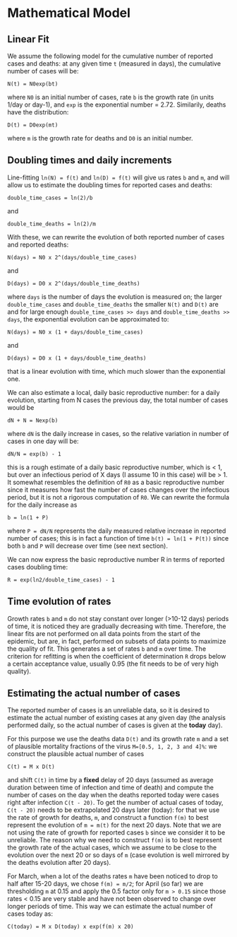 # Mathematical Model
## Linear Fit

We assume the following model for the cumulative number of reported cases and deaths:
at any given time `t` (measured in days), the cumulative number of cases will be:
```
N(t) = N0exp(bt)
```
where `N0` is an initial number of cases, rate `b` is the growth rate (in units
1/day or day-1), and `exp` is the exponential number = 2.72. Similarily, deaths
have the distribution:
```
D(t) = D0exp(mt)
```
where `m` is the growth rate for deaths and `D0` is an initial number.

## Doubling times and daily increments

Line-fitting `ln(N) = f(t)` and `ln(D) = f(t)` will give us rates `b` and `m`, and
will allow us to estimate the doubling times for reported cases and deaths:
```
double_time_cases = ln(2)/b
```
and
```
double_time_deaths = ln(2)/m
```

With these, we can rewrite the evolution of both reported number of cases and reported deaths:
```
N(days) = N0 x 2^(days/double_time_cases)
```
and
```
D(days) = D0 x 2^(days/double_time_deaths)
```
where `days` is the number of days the evolution is measured on; the larger `double_time_cases`
and `double_time_deaths` the smaller `N(t)` and `D(t)` are and for large enough
`double_time_cases >> days` and `double_time_deaths >> days`, the exponential evolution
can be approximated to:
```
N(days) = N0 x (1 + days/double_time_cases)
```
and
```
D(days) = D0 x (1 + days/double_time_deaths)
```
that is a linear evolution with time, which much slower than the exponential one.

We can also estimate a local, daily basic reproductive number:
for a daily evolution, starting from N cases the previous day,
the total number of cases would be
```
dN + N = Nexp(b)
```
where `dN` is the daily increase in cases, so the relative variation
in number of cases in one day will be:
```
dN/N = exp(b) - 1
```
this is a rough estimate of a daily basic reproductive number, which is < 1,
but over an infectious period of X days (I assume 10 in this case) will be > 1.
It somewhat resembles the definition of `R0` as a basic reproductive number since
it measures how fast the number of cases changes over the infectious period,
but it is not a rigorous computation of `R0`. We can rewrite the formula for the
daily increase as
```
b = ln(1 + P)
```
where `P = dN/N` represents the daily measured relative increase in reported number of cases;
this is in fact a function of time `b(t) = ln(1 + P(t))` since both `b` and `P` will decrease
over time (see next section).

We can now express the basic reproductive number R in terms of reported cases doubling time:
```
R = exp(ln2/double_time_cases) - 1
```

## Time evolution of rates

Growth rates `b` and `m` do not stay constant over longer (>10-12 days) periods of time,
it is noticed they are gradually decreasing with time. Therefore, the linear fits are not
performed on all data points from the start of the epidemic, but are, in fact, performed
on subsets of data points to maximize the quality of fit. This generates a set of rates `b`
and `m` over time. The criterion for refitting is when the coefficient of determination `R` drops
below a certain acceptance value, usually 0.95 (the fit needs to be of very high quality).

## Estimating the actual number of cases

The reported number of cases is an unreliable data, so it is desired to estimate the actual number
of existing cases at any given day (the analysis performed daily, so the actual number of cases
is given at the **today** day).

For this purpose we use the deaths data `D(t)` and its growth rate `m` and a set of plausible
mortality fractions of the virus `M=[0.5, 1, 2, 3 and 4]%`: we construct the plausible actual
number of cases
```
C(t) = M x D(t)
```
and shift `C(t)` in time by a **fixed** delay of 20 days (assumed as average duration between
time of infection and time of death) and compute the number of cases on the day when the deaths
reported today were cases right after infection `C(t - 20)`. To get the number of actual cases of
today, `C(t - 20)` needs to be extrapolated 20 days later (today): for that we use the rate of
growth for deaths, `m`, and construct a function `f(m)` to best represent the evolution of `m = m(t)`
for the next 20 days. Note that we are not using the rate of growth for reported cases `b` since we
consider it to be unreliable. The reason why we need to construct `f(m)` is to best represent the
growth rate of the actual cases, which we assume to be close to the evolution over the next 20 or so
days of `m` (case evolution is well mirrored by the deaths evolution after 20 days).

For March, when a lot of the deaths rates `m` have been noticed to drop to half after 15-20 days, we
chose `f(m) = m/2`; for April (so far) we are thresholding `m` at 0.15 and apply the 0.5 factor only
for `m > 0.15` since those rates < 0.15 are very stable and have not been observed to change over longer
periods of time. This way we can estimate the actual number of cases today as:
```
C(today) = M x D(today) x exp(f(m) x 20)
```
